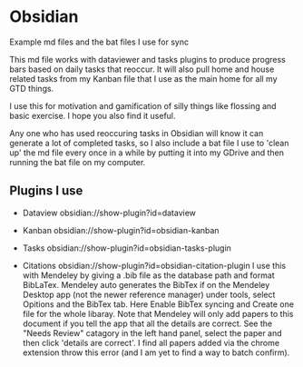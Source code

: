 # Obsidian
Example md files and the bat files I use for sync 

This md file works with dataviewer and tasks plugins to produce progress bars based on daily tasks that reoccur. It will also pull home and house related tasks from my Kanban file that I use as the main home for all my GTD things.

I use this for motivation and gamification of silly things like flossing and basic exercise. I hope you also find it useful. 

Any one who has used reoccuring tasks in Obsidian will know it can generate a lot of completed tasks, so I also include a bat file I use to 'clean up' the md file every once in a while by putting it into my GDrive and then running the bat file on my computer. 

## Plugins I use
- Dataview obsidian://show-plugin?id=dataview
- Kanban obsidian://show-plugin?id=obsidian-kanban
- Tasks obsidian://show-plugin?id=obsidian-tasks-plugin

- Citations obsidian://show-plugin?id=obsidian-citation-plugin
I use this with Mendeley by giving a .bib file as the database path and format BibLaTex. Mendeley auto generates the BibTex if on the Mendeley Desktop app (not the newer reference manager) under tools, select Opitions and the BibTex tab. Here Enable BibTex syncing and Create one file for the whole libaray. Note that Mendeley will only add papers to this document if you tell the app that all the details are correct. See the "Needs Review" catagory in the left hand panel, select the paper and then click 'details are correct'. I find all papers added via the chrome extension throw this error (and I am yet to find a way to batch confirm).  
